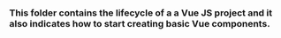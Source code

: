 ### This folder contains the lifecycle of a a Vue JS project and it also indicates how to start creating basic Vue components.